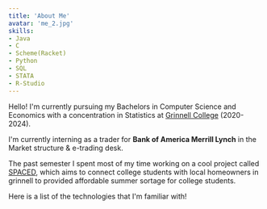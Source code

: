 ```yaml
---
title: 'About Me'
avatar: 'me_2.jpg'
skills:
- Java
- C
- Scheme(Racket)
- Python
- SQL
- STATA
- R-Studio
---
```


Hello! I'm currently pursuing my Bachelors in Computer Science and Economics with a concentration in Statistics at [Grinnell College](https://www.grinnell.edu) (2020-2024).

I'm currently interning as a trader for **Bank of America Merrill Lynch** in the Market structure & e-trading desk.

The past semester I spent most of my time working on a cool project called [SPACED](https://spaced.live), which aims to connect college students with local homeowners in grinnell to provided affordable summer sortage for college students.

Here is a list of the technologies that I'm familiar with!
